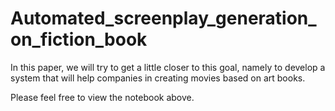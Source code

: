 # Automated_screenplay_generation_on_fiction_book
In this paper, we will try to get a little closer to this goal, namely to develop a system that will help companies in creating movies based on art books.

Please feel free to view the notebook above.
